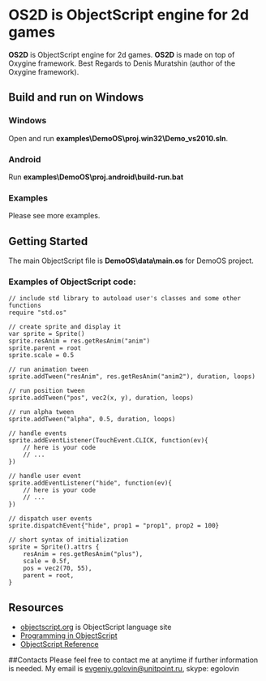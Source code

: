 # OS2D is ObjectScript engine for 2d games

**OS2D** is ObjectScript engine for 2d games. **OS2D** is made on top of Oxygine framework.
Best Regards to Denis Muratshin (author of the Oxygine framework).

## Build and run on Windows

### Windows

Open and run __examples\DemoOS\proj.win32\Demo_vs2010.sln__.

### Android

Run __examples\DemoOS\proj.android\build-run.bat__

### Examples

Please see more examples.

## Getting Started

The main ObjectScript file is __DemoOS\data\main.os__ for DemoOS project. 

### Examples of ObjectScript code:

	// include std library to autoload user's classes and some other functions
	require "std.os"

	// create sprite and display it
	var sprite = Sprite()
	sprite.resAnim = res.getResAnim("anim")
	sprite.parent = root
	sprite.scale = 0.5
	
	// run animation tween
	sprite.addTween("resAnim", res.getResAnim("anim2"), duration, loops)
	
	// run position tween
	sprite.addTween("pos", vec2(x, y), duration, loops)
	
	// run alpha tween
	sprite.addTween("alpha", 0.5, duration, loops)
	
	// handle events
	sprite.addEventListener(TouchEvent.CLICK, function(ev){  
		// here is your code
		// ...
	})

	// handle user event
	sprite.addEventListener("hide", function(ev){  
		// here is your code
		// ...
	})
	
	// dispatch user events
	sprite.dispatchEvent{"hide", prop1 = "prop1", prop2 = 100}
	
	// short syntax of initialization
	sprite = Sprite().attrs {
		resAnim = res.getResAnim("plus"),
		scale = 0.5f,
		pos = vec2(70, 55),
		parent = root,
	}

## Resources

* [objectscript.org](https://github.com/unitpoint/objectscript.org) is ObjectScript language site
* [Programming in ObjectScript](https://github.com/unitpoint/objectscript/wiki/Programming-in-ObjectScript)
* [ObjectScript Reference](https://github.com/unitpoint/objectscript/wiki/ObjectScript-Reference)
	
##Contacts
Please feel free to contact me at anytime if further information is needed.
My email is evgeniy.golovin@unitpoint.ru, skype: egolovin